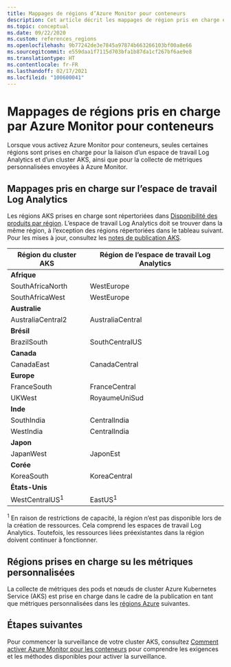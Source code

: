 ```yaml
---
title: Mappages de régions d’Azure Monitor pour conteneurs
description: Cet article décrit les mappages de région pris en charge entre Azure Monitor pour conteneurs, l’espace de travail Log Analytics et les métriques personnalisées.
ms.topic: conceptual
ms.date: 09/22/2020
ms.custom: references_regions
ms.openlocfilehash: 9b77242de3e7845a97874b663266103bf00a8e66
ms.sourcegitcommit: e559daa1f7115d703bfa1b87da1cf267bf6ae9e8
ms.translationtype: HT
ms.contentlocale: fr-FR
ms.lasthandoff: 02/17/2021
ms.locfileid: "100600041"
---
```

# <a name="region-mappings-supported-by-azure-monitor-for-containers"></a>Mappages de régions pris en charge par Azure Monitor pour conteneurs

 Lorsque vous activez Azure Monitor pour conteneurs, seules certaines régions sont prises en charge pour la liaison d’un espace de travail Log Analytics et d’un cluster AKS, ainsi que pour la collecte de métriques personnalisées envoyées à Azure Monitor.

## <a name="log-analytics-workspace-supported-mappings"></a>Mappages pris en charge sur l’espace de travail Log Analytics

Les régions AKS prises en charge sont répertoriées dans [Disponibilité des produits par région](https://azure.microsoft.com/global-infrastructure/services/?products=kubernetes-service). L’espace de travail Log Analytics doit se trouver dans la même région, à l’exception des régions répertoriées dans le tableau suivant. Pour les mises à jour, consultez les [notes de publication AKS](https://github.com/Azure/AKS/releases).


|**Région du cluster AKS** | **Région de l’espace de travail Log Analytics** |
|-----------------------|------------------------------------|
|**Afrique** | |
|SouthAfricaNorth |WestEurope |
|SouthAfricaWest |WestEurope |
|**Australie** | |
|AustraliaCentral2 |AustraliaCentral |
|**Brésil** | |
|BrazilSouth | SouthCentralUS |
|**Canada** ||
|CanadaEast |CanadaCentral |
|**Europe** | |
|FranceSouth |FranceCentral |
|UKWest |RoyaumeUniSud |
|**Inde** | |
|SouthIndia |CentralIndia |
|WestIndia |CentralIndia |
|**Japon** | |
|JapanWest |JaponEst |
|**Corée** | |
|KoreaSouth |KoreaCentral |
|**États-Unis** | |
|WestCentralUS<sup>1</sup>|EastUS<sup>1</sup>|


<sup>1</sup> En raison de restrictions de capacité, la région n’est pas disponible lors de la création de ressources. Cela comprend les espaces de travail Log Analytics. Toutefois, les ressources liées préexistantes dans la région doivent continuer à fonctionner.

## <a name="custom-metrics-supported-regions"></a>Régions prises en charge su les métriques personnalisées

La collecte de métriques des pods et nœuds de cluster Azure Kubernetes Service (AKS) est prise en charge dans le cadre de la publication en tant que métriques personnalisées dans les [régions Azure](../essentials/metrics-custom-overview.md#supported-regions) suivantes.

## <a name="next-steps"></a>Étapes suivantes

Pour commencer la surveillance de votre cluster AKS, consultez [Comment activer Azure Monitor pour les conteneurs](container-insights-onboard.md) pour comprendre les exigences et les méthodes disponibles pour activer la surveillance.  
